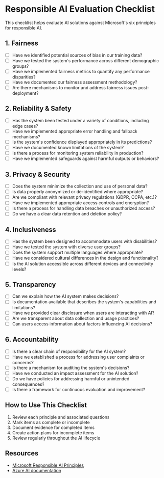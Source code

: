 # Responsible AI Evaluation Checklist

This checklist helps evaluate AI solutions against Microsoft's six principles for responsible AI.

## 1. Fairness

- [ ] Have we identified potential sources of bias in our training data?
- [ ] Have we tested the system's performance across different demographic groups?
- [ ] Have we implemented fairness metrics to quantify any performance disparities?
- [ ] Have we documented our fairness assessment methodology?
- [ ] Are there mechanisms to monitor and address fairness issues post-deployment?

## 2. Reliability & Safety

- [ ] Has the system been tested under a variety of conditions, including edge cases?
- [ ] Have we implemented appropriate error handling and fallback mechanisms?
- [ ] Is the system's confidence displayed appropriately in its predictions?
- [ ] Have we documented known limitations of the system?
- [ ] Is there a process for monitoring system reliability in production?
- [ ] Have we implemented safeguards against harmful outputs or behaviors?

## 3. Privacy & Security

- [ ] Does the system minimize the collection and use of personal data?
- [ ] Is data properly anonymized or de-identified where appropriate?
- [ ] Are we compliant with relevant privacy regulations (GDPR, CCPA, etc.)?
- [ ] Have we implemented appropriate access controls and encryption?
- [ ] Is there a process for handling data breaches or unauthorized access?
- [ ] Do we have a clear data retention and deletion policy?

## 4. Inclusiveness

- [ ] Has the system been designed to accommodate users with disabilities?
- [ ] Have we tested the system with diverse user groups?
- [ ] Does the system support multiple languages where appropriate?
- [ ] Have we considered cultural differences in the design and functionality?
- [ ] Is the AI solution accessible across different devices and connectivity levels?

## 5. Transparency

- [ ] Can we explain how the AI system makes decisions?
- [ ] Is documentation available that describes the system's capabilities and limitations?
- [ ] Have we provided clear disclosure when users are interacting with AI?
- [ ] Are we transparent about data collection and usage practices?
- [ ] Can users access information about factors influencing AI decisions?

## 6. Accountability

- [ ] Is there a clear chain of responsibility for the AI system?
- [ ] Have we established a process for addressing user complaints or concerns?
- [ ] Is there a mechanism for auditing the system's decisions?
- [ ] Have we conducted an impact assessment for the AI solution?
- [ ] Do we have policies for addressing harmful or unintended consequences?
- [ ] Is there a framework for continuous evaluation and improvement?

## How to Use This Checklist

1. Review each principle and associated questions
2. Mark items as complete or incomplete
3. Document evidence for completed items
4. Create action plans for incomplete items
5. Review regularly throughout the AI lifecycle

## Resources

- [Microsoft Responsible AI Principles](https://www.microsoft.com/en-us/ai/responsible-ai)
- [Azure AI documentation](https://docs.microsoft.com/en-us/azure/cognitive-services/) 